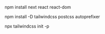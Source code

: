 npm install next react react-dom

npm install -D tailwindcss postcss autoprefixer

npx tailwindcss init -p